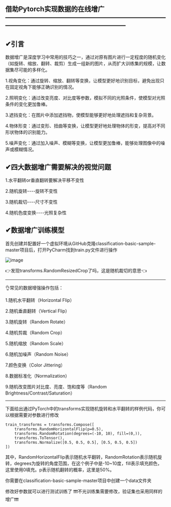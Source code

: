 借助Pytorch实现数据的在线增广
——————————————————————————————————————————
-------------------------------------------------------------------------------------------------------------------------------------------------------------
✔引言
---------------------------------------------------------------------------------------------------------------------------------------------------------
数据增广是深度学习中常用的技巧之一，通过对原有图片进行一定程度的随机变化（如旋转、缩放、翻转、裁剪）生成一组新的图片，从而扩大训练集的规模，让数据集尽可能的多样化。

1.视角变化：通过旋转、缩放、翻转等变换，让模型更好地识别目标，避免出现只在固定视角下能够正确识别的情况。

2.照明变化：通过改变亮度、对比度等参数，模拟不同的光照条件，使模型对光照条件的变化更加鲁棒。

3.遮挡变化：在图片中添加遮挡物，使模型能够更好地处理遮挡和复杂背景。

4.物体形变：通过变形、扭曲等变换，让模型更好地处理物体的形变，提高对不同形状物体的识别能力。

5.噪声变化：通过加入噪声、模糊等变换，让模型更加鲁棒，能够处理图像中的噪声或模糊情况。

✔四大数据增广需要解决的视觉问题
---------------------------------------------------------------------------------------------------------------------------------------
1.水平翻转or垂直翻转要解决平移不变性

2.随机旋转----旋转不变性

3.随机裁切----尺寸不变性

4.随机色度变换----光照复杂性

✔数据增广训练模型
-----------------------------------------------------------------------------------------------------------------------------------------
首先创建并配置好一个虚拟环境从GitHub克隆classification-basic-sample-master项目后，打开PyCharm找到train.py文件进行操作

![image](https://user-images.githubusercontent.com/128702185/229296707-ea0154ec-20dc-4229-b577-b5d0dd6c114e.png)

👉发现transforms.RandomResizedCrop了吗，这是随机裁切的意思👈 

-------------------------------------------------------------------------------------------------------------------------
👌常见的数据增强操作包括：

1.随机水平翻转（Horizontal Flip）

2.随机垂直翻转（Vertical Flip）

3.随机旋转（Random Rotate）

4.随机剪裁（Random Crop）

5.随机缩放（Random Scale）

6.随机加噪声（Random Noise）

7.颜色变换（Color Jittering）

8.数据标准化（Normalization）

9.随机改变图片对比度、亮度、饱和度等（Random Brightness/Contrast/Saturation）

------------------------------------------------------------------------------------------------------------------------------------------------
下面给出通过PyTorch中的transforms实现随机旋转和水平翻转的样例代码，你可以根据需要对参数进行修改

    train_transforms = transforms.Compose([
        transforms.RandomHorizontalFlip(p=0.5),
        transforms.RandomRotation(degrees=(-10, 10), fill=(0,)),
        transforms.ToTensor(),
        transforms.Normalize([0.5, 0.5, 0.5], [0.5, 0.5, 0.5])
    ])

其中，RandomHorizontalFlip表示随机水平翻转，RandomRotation表示随机旋转，degrees为旋转的角度范围，在这个例子中是-10~10度，fill表示填充颜色，这里使用0填充。p表示随机翻转的概率，这里是50%。

你需要在classification-basic-sample-master项目中创建一个data文件夹

修改好参数就可以进行测试训练了      ❗❗❗不光训练集需要修改，验证集也采用同样的增广❗❗❗
